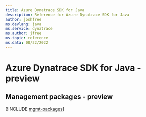 ```yaml
---
title: Azure Dynatrace SDK for Java
description: Reference for Azure Dynatrace SDK for Java
author: joshfree
ms.devlang: java
ms.service: dynatrace
ms.author: jfree
ms.topic: reference
ms.data: 08/22/2022
---
```

# Azure Dynatrace SDK for Java - preview

## Management packages - preview
[!INCLUDE [mgmt-packages](dynatrace-mgmt-index.md)]